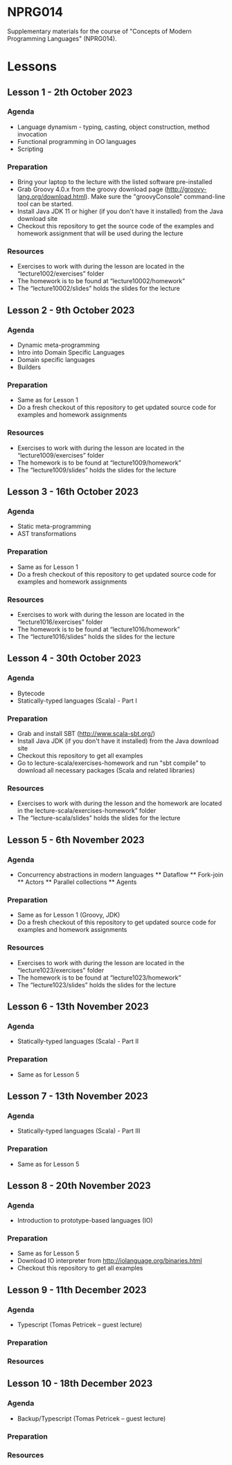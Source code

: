 # NPRG014
Supplementary materials for the course of "Concepts of Modern Programming Languages" (NPRG014).

# Lessons

## Lesson 1 - 2th October 2023
### Agenda
* Language dynamism - typing, casting, object construction, method invocation
* Functional programming in OO languages
* Scripting

### Preparation
* Bring your laptop to the lecture with the listed software pre-installed
* Grab Groovy 4.0.x from the groovy download page (http://groovy-lang.org/download.html). Make sure the "groovyConsole" command-line tool can be started.
* Install Java JDK 11 or higher (if you don't have it installed) from the Java download site
* Checkout this repository to get the source code of the examples and homework assignment that will be used during the lecture

### Resources
* Exercises to work with during the lesson are located in the “lecture1002/exercises” folder
* The homework is to be found at “lecture10002/homework”
* The “lecture10002/slides” holds the slides for the lecture

## Lesson 2 - 9th October 2023
### Agenda

* Dynamic meta-programming
* Intro into Domain Specific Languages
* Domain specific languages
* Builders

### Preparation
* Same as for Lesson 1
* Do a fresh checkout of this repository to get updated source code for examples and homework assignments

### Resources
* Exercises to work with during the lesson are located in the “lecture1009/exercises” folder
* The homework is to be found at “lecture1009/homework”
* The “lecture1009/slides” holds the slides for the lecture

## Lesson 3 - 16th October 2023
### Agenda

* Static meta-programming
* AST transformations

### Preparation
* Same as for Lesson 1
* Do a fresh checkout of this repository to get updated source code for examples and homework assignments

### Resources
* Exercises to work with during the lesson are located in the “lecture1016/exercises” folder
* The homework is to be found at “lecture1016/homework”
* The “lecture1016/slides” holds the slides for the lecture


## Lesson 4 - 30th October 2023
### Agenda
* Bytecode
* Statically-typed languages (Scala) - Part I

### Preparation
* Grab and install SBT (http://www.scala-sbt.org/)
* Install Java JDK (if you don't have it installed) from the Java download site
* Checkout this repository to get all examples
* Go to lecture-scala/exercises-homework and run "sbt compile" to download all necessary packages (Scala and related libraries)

### Resources
* Exercises to work with during the lesson and the homework are located in the lecture-scala/exercises-homework” folder
* The “lecture-scala/slides” holds the slides for the lecture


## Lesson 5 - 6th November 2023
### Agenda

* Concurrency abstractions in modern languages
** Dataflow
** Fork-join
** Actors
** Parallel collections
** Agents

### Preparation
* Same as for Lesson 1 (Groovy, JDK)
* Do a fresh checkout of this repository to get updated source code for examples and homework assignments

### Resources
* Exercises to work with during the lesson are located in the “lecture1023/exercises” folder
* The homework is to be found at “lecture1023/homework”
* The “lecture1023/slides” holds the slides for the lecture


## Lesson 6 - 13th November 2023
### Agenda
* Statically-typed languages (Scala) - Part II

### Preparation
* Same as for Lesson 5


## Lesson 7 - 13th November 2023
### Agenda
* Statically-typed languages (Scala) - Part III

### Preparation
* Same as for Lesson 5


## Lesson 8 - 20th November 2023
### Agenda
* Introduction to prototype-based languages (IO)

### Preparation
* Same as for Lesson 5
* Download IO interpreter from http://iolanguage.org/binaries.html
* Checkout this repository to get all examples


## Lesson 9 - 11th December 2023
### Agenda
* Typescript (Tomas Petricek – guest lecture)

### Preparation

### Resources


## Lesson 10 - 18th December 2023
### Agenda
* Backup/Typescript (Tomas Petricek – guest lecture)

### Preparation

### Resources





